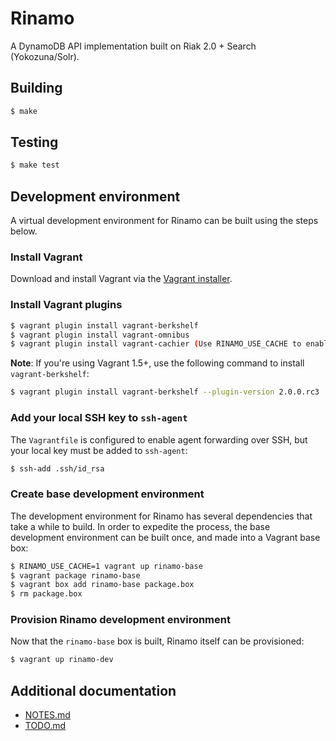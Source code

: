 # Rinamo

A DynamoDB API implementation built on Riak 2.0 + Search (Yokozuna/Solr).

## Building

```bash
$ make
```

## Testing

```bash
$ make test
```

## Development environment

A virtual development environment for Rinamo can be built using the steps
below.

### Install Vagrant

Download and install Vagrant via the
[Vagrant installer](http://downloads.vagrantup.com/).

### Install Vagrant plugins

``` bash
$ vagrant plugin install vagrant-berkshelf
$ vagrant plugin install vagrant-omnibus
$ vagrant plugin install vagrant-cachier (Use RINAMO_USE_CACHE to enable)
```

**Note**: If you're using Vagrant 1.5+, use the following command to install
`vagrant-berkshelf`:

```bash
$ vagrant plugin install vagrant-berkshelf --plugin-version 2.0.0.rc3
```

### Add your local SSH key to `ssh-agent`

The `Vagrantfile` is configured to enable agent forwarding over SSH, but your
local key must be added to `ssh-agent`:

```bash
$ ssh-add .ssh/id_rsa
```

### Create base development environment

The development environment for Rinamo has several dependencies that take a
while to build. In order to expedite the process, the base development
environment can be built once, and made into a Vagrant base box:

```bash
$ RINAMO_USE_CACHE=1 vagrant up rinamo-base
$ vagrant package rinamo-base
$ vagrant box add rinamo-base package.box
$ rm package.box
```

### Provision Rinamo development environment

Now that the `rinamo-base` box is built, Rinamo itself can be provisioned:

```bash
$ vagrant up rinamo-dev
```

## Additional documentation

- [NOTES.md](src/NOTES.md)
- [TODO.md](src/TODO.md)
